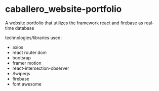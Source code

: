 # caballero_website-portfolio

A website portfolio that utilizes the framework react and firebase as real-time database

technologies/libraries used:

- axios
- react router dom
- bootsrap
- framer motion
- react-intersection-observer
- Swiperjs
- firebase
- font awesome
